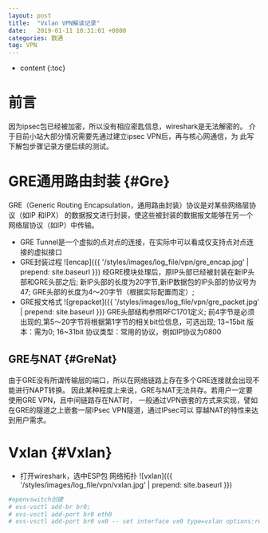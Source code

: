 ```yaml
---
layout: post
title:  "Vxlan VPN解读记录"
date:   2019-01-11 10:31:01 +0800
categories: 数通
tag: VPN
---
```


* content
{:toc}


前言
====================================
因为ipsec包已经被加密，所以没有相应密匙信息，wireshark是无法解密的。
介于目前小站大部分情况需要先通过建立ipsec VPN后，再与核心网通信，为
此写下解包步骤记录方便后续的测试。

GRE通用路由封装                                                    {#Gre}
====================================
GRE（Generic Routing Encapsulation，通用路由封装）协议是对某些网络层协议（如IP 和IPX）
的数据报文进行封装，使这些被封装的数据报文能够在另一个网络层协议（如IP）中传输。
+ GRE Tunnel是一个虚拟的点对点的连接，在实际中可以看成仅支持点对点连接的虚拟接口
+ GRE封装过程
![encap]({{ '/styles/images/log_file/vpn/gre_encap.jpg' | prepend: site.baseurl  }})
经GRE模块处理后，原IP头部已经被封装在新IP头部和GRE头部之后;
新IP头部的长度为20字节,新IP数据包的IP头部的协议号为47;
GRE头部的长度为4～20字节（根据实际配置而定）;
+ GRE报文格式
![grepacket]({{ '/styles/images/log_file/vpn/gre_packet.jpg' | prepend: site.baseurl  }})
GRE头部结构参照RFC1701定义;
前4字节是必须出现的,第5～20字节将根据第1字节的相关bit位信息，可选出现;
13~15bit 版本：需为0;
16~31bit 协议类型：常用的协议，例如IP协议为0800


GRE与NAT                                                    {#GreNat}
------------------------------------

由于GRE没有所谓传输层的端口，所以在网络链路上存在多个GRE连接就会出现不能进行NAPT转换。
因此某种程度上来说，GRE与NAT无法共存。若用户一定要使用GRE VPN，且中间链路存在NAT时，
一般通过VPN嵌套的方式来实现，譬如在GRE的隧道之上嵌套一层IPsec VPN隧道，通过IPsec可以
穿越NAT的特性来达到用户需求。

Vxlan                                                    {#Vxlan}
====================================
+ 打开wireshark，选中ESP包
网络拓扑
![vxlan]({{ '/styles/images/log_file/vpn/vxlan.jpg' | prepend: site.baseurl  }})

```bash
#openvswitch创建
# ovs-vsctl add-br br0;
# ovs-vsctl add-port br0 eth0
# ovs-vsctl add-port br0 vx0 -- set interface vx0 type=vxlan options:remote_ip=192.168.118.8 option:df_default=false
```

